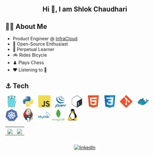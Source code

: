 <h2 align="center">  Hi 👋, I am Shlok Chaudhari </h2> 

 ## :man_shrugging: About Me

- Product Engineer @ [InfraCloud](//infracloud.io)
- :beginner: Open-Source Enthusiast
- 🌱 Perpetual Learner
- :bike: Rides Bicycle
- :chess_pawn:	Plays Chess
- :hearts: Listening to :musical_note:


## ⚓️ Tech

<img src="https://github.com/devicons/devicon/blob/master/icons/go/go-original.svg" alt="Golang" width="40" height="40" /> &nbsp;
<img src="https://github.com/devicons/devicon/blob/master/icons/python/python-original.svg" alt="Python" width="40" height="40" /> &nbsp;
<img src="https://github.com/devicons/devicon/blob/master/icons/javascript/javascript-original.svg" alt="JavaScript" width="40" height="40" /> &nbsp;
<img src="https://github.com/devicons/devicon/blob/master/icons/jquery/jquery-plain-wordmark.svg" alt="JQuery" width="40" height="40" /> &nbsp;
<img src="https://github.com/devicons/devicon/blob/master/icons/bash/bash-original.svg" alt="Bash" width="40" height="40" /> &nbsp;
<img src="https://github.com/devicons/devicon/blob/master/icons/html5/html5-original.svg" alt="HTML5" width="40" height="40" /> &nbsp;
<img src="https://github.com/devicons/devicon/blob/master/icons/css3/css3-original.svg" alt="CSS3" width="40" height="40" /> &nbsp;
<img src="https://github.com/devicons/devicon/blob/master/icons/git/git-original.svg" alt="Git" width="40" height="40" /> &nbsp;
<img src="https://github.com/devicons/devicon/blob/master/icons/docker/docker-original.svg" alt="Docker" width="40" height="40" /> &nbsp;
<img src="https://github.com/devicons/devicon/blob/master/icons/kubernetes/kubernetes-plain.svg" alt="Kubernetes" width="40" height="40" /> &nbsp;
<img src="https://github.com/devicons/devicon/blob/master/icons/jenkins/jenkins-original.svg" alt="Jenkins" width="40" height="40" /> &nbsp;
<img src="https://github.com/devicons/devicon/blob/master/icons/mysql/mysql-plain-wordmark.svg" alt="MySQL" width="40" height="40"/>
<img src="https://github.com/devicons/devicon/blob/master/icons/mongodb/mongodb-plain-wordmark.svg" alt="MongoDB" width="40" height="40"/>
<img src="https://github.com/devicons/devicon/blob/master/icons/linux/linux-original.svg" alt="Linux" width="40" height="40" /> &nbsp;

<table>
  <tr>
    <th>
      <img src="https://github-readme-stats.vercel.app/api?username=shlokchaudhari9&show_icons=true&custom_title=GitHub Stats&count_private=true&theme=blueberry" align="center" />
    </th>
    <th>
      <img src="https://github-readme-streak-stats.herokuapp.com/?user=shlokchaudhari9&hide_border=true&theme=blueberry" align="center" />
    </th>
  </tr>
</table>


<p align="center" style="margin-top:30px;">
  <a href="https://www.linkedin.com/in/shlokchaudhari9/"><img src="https://image.flaticon.com/icons/png/512/174/174857.png" alt="linkedIn" width="30"/></a>
</p>
